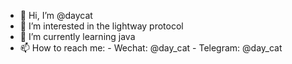 - 👋 Hi, I’m @daycat
- 👀 I’m interested in the lightway protocol 
- 🌱 I’m currently learning java
- 📫 How to reach me:
      - Wechat: @day_cat
      - Telegram: @day_cat

<!---
daycat/daycat is a ✨ special ✨ repository because its `README.md` (this file) appears on your GitHub profile.
You can click the Preview link to take a look at your changes.
--->
